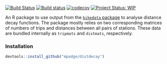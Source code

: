 <!-- README.md is generated from README.Rmd. Please edit that file -->
[![Build Status](https://travis-ci.org/mpadge/distdecay.svg?branch=master)](https://travis-ci.org/mpadge/distdecay) [![Build status](https://ci.appveyor.com/api/projects/status/github/mpadge/distdecay?svg=true)](https://ci.appveyor.com/project/mpadge/distdecay) [![codecov](https://codecov.io/gh/mpadge/distdecay/branch/master/graph/badge.svg)](https://codecov.io/gh/mpadge/distdecay) [![Project Status: WIP](http://www.repostatus.org/badges/latest/wip.svg)](http://www.repostatus.org/#WIP)

An R package to use output from the [`bikedata` package](https://github.com/ropensci/bikedata) to analyse distance decay functions. The package mostly relies on two corresponding matrices of numbers of trips and distances between all pairs of stations. These data are bundled internally as `tripmats` and `distmats`, respectively.

### Installation

``` r
devtools::install_github("mpadge/distdecay")
```
